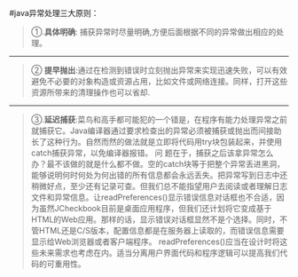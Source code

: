 #java异常处理三大原则：  

> ①.**具体明确**:  捕获异常时尽量明确,方便后面根据不同的异常做出相应的处理。
 
   
----


> ② **提早抛出**:通过在检测到错误时立刻抛出异常来实现迅速失败，可以有效避免不必要的对象构造或资源占用，比如文件或网络连接。同样，打开这些资源所带来的清理操作也可以省却.


----


>③.**延迟捕获**:菜鸟和高手都可能犯的一个错是，在程序有能力处理异常之前就捕获它。Java编译器通过要求检查出的异常必须被捕获或抛出而间接助长了这种行为。自然而然的做法就是立即将代码用try块包装起来，并使用catch捕获异常，以免编译器报错。
问 题在于，捕获之后该拿异常怎么办？最不该做的就是什么都不做。空的catch块等于把整个异常丢进黑洞，能够说明何时何处为何出错的所有信息都会永远丢失。把异常写到日志中还稍微好点，至少还有记录可查。但我们总不能指望用户去阅读或者理解日志文件和异常信息。让readPreferences()显示错误信息对话框也不合适，因为虽然JCheckbook目前是桌面应用程序，但我们还计划将它变成基于HTML的Web应用。那样的话，显示错误对话框显然不是个选择。同时，不管HTML还是C/S版本，配置信息都是在服务器上读取的，而错误信息需要显示给Web浏览器或者客户端程序。 readPreferences()应当在设计时将这些未来需求也考虑在内。适当分离用户界面代码和程序逻辑可以提高我们代码的可重用性。
	